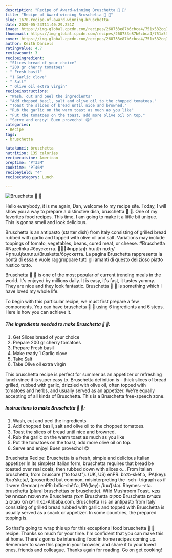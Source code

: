 ```yaml
---
description: "Recipe of Award-winning Bruschetta 🍅 🌿"
title: "Recipe of Award-winning Bruschetta 🍅 🌿"
slug: 1670-recipe-of-award-winning-bruschetta
date: 2020-05-23T11:40:29.251Z
image: https://img-global.cpcdn.com/recipes/268733e87b6cbca4/751x532cq70/bruschetta-🍅-🌿-recipe-main-photo.jpg
thumbnail: https://img-global.cpcdn.com/recipes/268733e87b6cbca4/751x532cq70/bruschetta-🍅-🌿-recipe-main-photo.jpg
cover: https://img-global.cpcdn.com/recipes/268733e87b6cbca4/751x532cq70/bruschetta-🍅-🌿-recipe-main-photo.jpg
author: Keith Daniels
ratingvalue: 4.7
reviewcount: 3
recipeingredient:
- "Slices bread of your choice"
- "200 gr cherry tomatoes"
- " Fresh basil"
- "1 Garlic clove"
- " Salt"
- " Olive oil extra virgin"
recipeinstructions:
- "Wash, cut and peel the ingredients"
- "Add chopped basil, salt and olive oil to the chopped tomatoes."
- "Toast the slices of bread until nice and browned."
- "Rub the garlic on the warm toast as much as you like"
- "Put the tomatoes on the toast, add more olive oil on top."
- "Serve and enjoy! Buen provecho! 😋"
categories:
- Recipe
tags:
- bruschetta

katakunci: bruschetta 
nutrition: 135 calories
recipecuisine: American
preptime: "PT33M"
cooktime: "PT46M"
recipeyield: "4"
recipecategory: Lunch

---
```



![Bruschetta 🍅 🌿](https://img-global.cpcdn.com/recipes/268733e87b6cbca4/751x532cq70/bruschetta-🍅-🌿-recipe-main-photo.jpg)

Hello everybody, it is me again, Dan, welcome to my recipe site. Today, I will show you a way to prepare a distinctive dish, bruschetta 🍅 🌿. One of my favorites food recipes. This time, I am going to make it a little bit unique. This is gonna smell and look delicious.

Bruschetta is an antipasto (starter dish) from Italy consisting of grilled bread rubbed with garlic and topped with olive oil and salt. Variations may include toppings of tomato, vegetables, beans, cured meat, or cheese. #Bruschetta #Nazelinka #брускетта. 🥪🍅🥪Փոքրերի համի ուժը/Բրուսկետտա/Brusketta/брускетта. La pagina Bruschetta rappresenta la bontà di essa e vuole raggruppare tutti gli amanti di questo delizioso piatto rustico tutto.

Bruschetta 🍅 🌿 is one of the most popular of current trending meals in the world. It's enjoyed by millions daily. It is easy, it's fast, it tastes yummy. They are nice and they look fantastic. Bruschetta 🍅 🌿 is something which I have loved my whole life.


To begin with this particular recipe, we must first prepare a few components. You can have bruschetta 🍅 🌿 using 6 ingredients and 6 steps. Here is how you can achieve it.

<!--inarticleads1-->

##### The ingredients needed to make Bruschetta 🍅 🌿:

1. Get Slices bread of your choice
1. Prepare 200 gr cherry tomatoes
1. Prepare  Fresh basil
1. Make ready 1 Garlic clove
1. Take  Salt
1. Take  Olive oil extra virgin


This bruschetta recipe is perfect for summer as an appetizer or refreshing lunch since it is super easy to. Bruschetta definition is - thick slices of bread grilled, rubbed with garlic, drizzled with olive oil, often topped with tomatoes and herbs, and usually served as an appetizer. We&#39;re equally accepting of all kinds of Bruschetta. This is a Bruschetta free-speech zone. 

<!--inarticleads2-->

##### Instructions to make Bruschetta 🍅 🌿:

1. Wash, cut and peel the ingredients
1. Add chopped basil, salt and olive oil to the chopped tomatoes.
1. Toast the slices of bread until nice and browned.
1. Rub the garlic on the warm toast as much as you like
1. Put the tomatoes on the toast, add more olive oil on top.
1. Serve and enjoy! Buen provecho! 😋


Bruschetta Recipe: Bruschetta is a fresh, simple and delicious Italian appetizer In its simplest Italian form, bruschetta requires that bread be toasted over real coals, then rubbed down with slices o… From Italian bruschetta, from bruscare (&#34;to toast&#34;). (UK, US) enPR: bro͝o-skĕtʹə, IPA(key): /bɹʊˈskɛtə/, (proscribed but common, misinterpreting the -sch- trigraph as if it were German) enPR: bro͞o-shĕtʹə, IPA(key): /bɹuˈʃɛtə/. Rhymes: -ɛtə. bruschetta (plural bruschettas or bruschette). Wild Mushroom Toast. מצא את האיכות הגבוהה של Bruschetta היצרן Bruschetta ספקים Bruschetta ומוצרים במחירים הכי טובים ב-Alibaba.com. Bruschetta ) is an antipasto from Italy consisting of grilled bread rubbed with garlic and topped with Bruschetta is usually served as a snack or appetizer. In some countries, the prepared topping is. 

So that's going to wrap this up for this exceptional food bruschetta 🍅 🌿 recipe. Thanks so much for your time. I'm confident that you can make this at home. There's gonna be interesting food in home recipes coming up. Remember to save this page in your browser, and share it to your loved ones, friends and colleague. Thanks again for reading. Go on get cooking!
